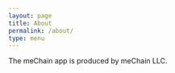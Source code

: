 ```yaml
---
layout: page
title: About
permalink: /about/
type: menu
---
```


The meChain app is produced by meChain LLC. 
